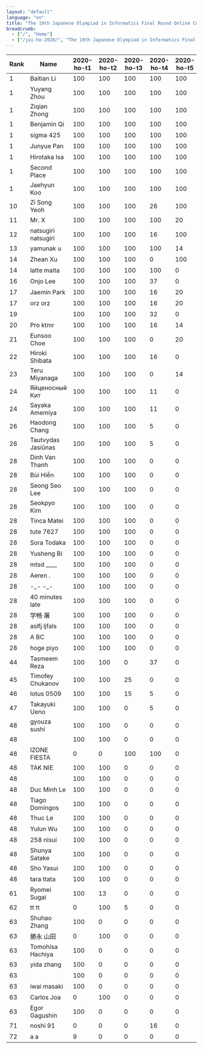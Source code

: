 ```yaml
---
layout: "default"
language: "en"
title: "The 19th Japanese Olympiad in Informatics Final Round Online Contest - Ranking"
breadcrumb:
  - ["/", "Home"]
  - ["/joi-ho-2020/", "The 19th Japanese Olympiad in Informatics Final Round Online Contest"]
---
```

<table class="table table-bordered table-striped">
<thead>
<tr><th>Rank</th><th>Name</th><th>2020-ho-t1</th><th>2020-ho-t2</th><th>2020-ho-t3</th><th>2020-ho-t4</th><th>2020-ho-t5</th><th>Day1</th></tr>
</thead>
<tbody>
<tr><td>1</td><td>Baitian Li</td><td>100</td><td>100</td><td>100</td><td>100</td><td>100</td><th>500</th></tr>
<tr><td>1</td><td>Yuyang Zhou</td><td>100</td><td>100</td><td>100</td><td>100</td><td>100</td><th>500</th></tr>
<tr><td>1</td><td>Ziqian Zhong</td><td>100</td><td>100</td><td>100</td><td>100</td><td>100</td><th>500</th></tr>
<tr><td>1</td><td>Benjamin Qi</td><td>100</td><td>100</td><td>100</td><td>100</td><td>100</td><th>500</th></tr>
<tr><td>1</td><td>sigma 425</td><td>100</td><td>100</td><td>100</td><td>100</td><td>100</td><th>500</th></tr>
<tr><td>1</td><td>Junyue Pan</td><td>100</td><td>100</td><td>100</td><td>100</td><td>100</td><th>500</th></tr>
<tr><td>1</td><td>Hirotaka Isa</td><td>100</td><td>100</td><td>100</td><td>100</td><td>100</td><th>500</th></tr>
<tr><td>1</td><td>Second Place</td><td>100</td><td>100</td><td>100</td><td>100</td><td>100</td><th>500</th></tr>
<tr><td>1</td><td>Jaehyun Koo</td><td>100</td><td>100</td><td>100</td><td>100</td><td>100</td><th>500</th></tr>
<tr><td>10</td><td>Zi Song Yeoh</td><td>100</td><td>100</td><td>100</td><td>26</td><td>100</td><th>426</th></tr>
<tr><td>11</td><td>Mr. X</td><td>100</td><td>100</td><td>100</td><td>100</td><td>20</td><th>420</th></tr>
<tr><td>12</td><td>natsugiri natsugiri</td><td>100</td><td>100</td><td>100</td><td>16</td><td>100</td><th>416</th></tr>
<tr><td>13</td><td>yamunak u</td><td>100</td><td>100</td><td>100</td><td>100</td><td>14</td><th>414</th></tr>
<tr><td>14</td><td>Zhean Xu</td><td>100</td><td>100</td><td>100</td><td>0</td><td>100</td><th>400</th></tr>
<tr><td>14</td><td>latte malta</td><td>100</td><td>100</td><td>100</td><td>100</td><td>0</td><th>400</th></tr>
<tr><td>16</td><td>Onjo Lee</td><td>100</td><td>100</td><td>100</td><td>37</td><td>0</td><th>337</th></tr>
<tr><td>17</td><td>Jaemin Park</td><td>100</td><td>100</td><td>100</td><td>16</td><td>20</td><th>336</th></tr>
<tr><td>17</td><td>orz orz</td><td>100</td><td>100</td><td>100</td><td>16</td><td>20</td><th>336</th></tr>
<tr><td>19</td><td> </td><td>100</td><td>100</td><td>100</td><td>32</td><td>0</td><th>332</th></tr>
<tr><td>20</td><td>Pro ktmr</td><td>100</td><td>100</td><td>100</td><td>16</td><td>14</td><th>330</th></tr>
<tr><td>21</td><td>Eunsoo Choe</td><td>100</td><td>100</td><td>100</td><td>0</td><td>20</td><th>320</th></tr>
<tr><td>22</td><td>Hiroki Shibata</td><td>100</td><td>100</td><td>100</td><td>16</td><td>0</td><th>316</th></tr>
<tr><td>23</td><td>Teru Miyanaga</td><td>100</td><td>100</td><td>100</td><td>0</td><td>14</td><th>314</th></tr>
<tr><td>24</td><td>Яйценосный Кит</td><td>100</td><td>100</td><td>100</td><td>11</td><td>0</td><th>311</th></tr>
<tr><td>24</td><td>Sayaka Amemiya</td><td>100</td><td>100</td><td>100</td><td>11</td><td>0</td><th>311</th></tr>
<tr><td>26</td><td>Haodong Chang</td><td>100</td><td>100</td><td>100</td><td>5</td><td>0</td><th>305</th></tr>
<tr><td>26</td><td>Tautvydas Jasiūnas</td><td>100</td><td>100</td><td>100</td><td>5</td><td>0</td><th>305</th></tr>
<tr><td>28</td><td>Dinh Van Thanh</td><td>100</td><td>100</td><td>100</td><td>0</td><td>0</td><th>300</th></tr>
<tr><td>28</td><td>Bùi Hiền</td><td>100</td><td>100</td><td>100</td><td>0</td><td>0</td><th>300</th></tr>
<tr><td>28</td><td>Seong Seo Lee</td><td>100</td><td>100</td><td>100</td><td>0</td><td>0</td><th>300</th></tr>
<tr><td>28</td><td>Seokpyo Kim</td><td>100</td><td>100</td><td>100</td><td>0</td><td>0</td><th>300</th></tr>
<tr><td>28</td><td>Tinca Matei</td><td>100</td><td>100</td><td>100</td><td>0</td><td>0</td><th>300</th></tr>
<tr><td>28</td><td>tute 7627</td><td>100</td><td>100</td><td>100</td><td>0</td><td>0</td><th>300</th></tr>
<tr><td>28</td><td>Sora Todaka</td><td>100</td><td>100</td><td>100</td><td>0</td><td>0</td><th>300</th></tr>
<tr><td>28</td><td>Yusheng Bi</td><td>100</td><td>100</td><td>100</td><td>0</td><td>0</td><th>300</th></tr>
<tr><td>28</td><td>mtsd ____</td><td>100</td><td>100</td><td>100</td><td>0</td><td>0</td><th>300</th></tr>
<tr><td>28</td><td>Aeren .</td><td>100</td><td>100</td><td>100</td><td>0</td><td>0</td><th>300</th></tr>
<tr><td>28</td><td>-_- -_-</td><td>100</td><td>100</td><td>100</td><td>0</td><td>0</td><th>300</th></tr>
<tr><td>28</td><td>40 minutes late</td><td>100</td><td>100</td><td>100</td><td>0</td><td>0</td><th>300</th></tr>
<tr><td>28</td><td>学畅 屠</td><td>100</td><td>100</td><td>100</td><td>0</td><td>0</td><th>300</th></tr>
<tr><td>28</td><td>aslfj ljfals</td><td>100</td><td>100</td><td>100</td><td>0</td><td>0</td><th>300</th></tr>
<tr><td>28</td><td>A BC</td><td>100</td><td>100</td><td>100</td><td>0</td><td>0</td><th>300</th></tr>
<tr><td>28</td><td>hoge piyo</td><td>100</td><td>100</td><td>100</td><td>0</td><td>0</td><th>300</th></tr>
<tr><td>44</td><td>Tasmeem Reza</td><td>100</td><td>100</td><td>0</td><td>37</td><td>0</td><th>237</th></tr>
<tr><td>45</td><td>Timofey Chukanov</td><td>100</td><td>100</td><td>25</td><td>0</td><td>0</td><th>225</th></tr>
<tr><td>46</td><td>lotus 0509</td><td>100</td><td>100</td><td>15</td><td>5</td><td>0</td><th>220</th></tr>
<tr><td>47</td><td>Takayuki Ueno</td><td>100</td><td>100</td><td>0</td><td>5</td><td>0</td><th>205</th></tr>
<tr><td>48</td><td>gyouza sushi</td><td>100</td><td>100</td><td>0</td><td>0</td><td>0</td><th>200</th></tr>
<tr><td>48</td><td> </td><td>100</td><td>100</td><td>0</td><td>0</td><td>0</td><th>200</th></tr>
<tr><td>48</td><td>IZONE FIESTA</td><td>0</td><td>0</td><td>100</td><td>100</td><td>0</td><th>200</th></tr>
<tr><td>48</td><td>TAK NIE</td><td>100</td><td>100</td><td>0</td><td>0</td><td>0</td><th>200</th></tr>
<tr><td>48</td><td> </td><td>100</td><td>100</td><td>0</td><td>0</td><td>0</td><th>200</th></tr>
<tr><td>48</td><td>Duc Minh Le</td><td>100</td><td>100</td><td>0</td><td>0</td><td>0</td><th>200</th></tr>
<tr><td>48</td><td>Tiago Domingos</td><td>100</td><td>100</td><td>0</td><td>0</td><td>0</td><th>200</th></tr>
<tr><td>48</td><td>Thuc Le</td><td>100</td><td>100</td><td>0</td><td>0</td><td>0</td><th>200</th></tr>
<tr><td>48</td><td>Yulun Wu</td><td>100</td><td>100</td><td>0</td><td>0</td><td>0</td><th>200</th></tr>
<tr><td>48</td><td>258 nisui</td><td>100</td><td>100</td><td>0</td><td>0</td><td>0</td><th>200</th></tr>
<tr><td>48</td><td>Shunya Satake</td><td>100</td><td>100</td><td>0</td><td>0</td><td>0</td><th>200</th></tr>
<tr><td>48</td><td>Sho Yasui</td><td>100</td><td>100</td><td>0</td><td>0</td><td>0</td><th>200</th></tr>
<tr><td>48</td><td>tara ttata</td><td>100</td><td>100</td><td>0</td><td>0</td><td>0</td><th>200</th></tr>
<tr><td>61</td><td>Ryomei Sugai</td><td>100</td><td>13</td><td>0</td><td>0</td><td>0</td><th>113</th></tr>
<tr><td>62</td><td>tt tt</td><td>0</td><td>100</td><td>5</td><td>0</td><td>0</td><th>105</th></tr>
<tr><td>63</td><td>Shuhao Zhang</td><td>100</td><td>0</td><td>0</td><td>0</td><td>0</td><th>100</th></tr>
<tr><td>63</td><td>勝永 山田</td><td>0</td><td>100</td><td>0</td><td>0</td><td>0</td><th>100</th></tr>
<tr><td>63</td><td>Tomohisa Hachiya</td><td>100</td><td>0</td><td>0</td><td>0</td><td>0</td><th>100</th></tr>
<tr><td>63</td><td>yida zhang</td><td>100</td><td>0</td><td>0</td><td>0</td><td>0</td><th>100</th></tr>
<tr><td>63</td><td> </td><td>100</td><td>0</td><td>0</td><td>0</td><td>0</td><th>100</th></tr>
<tr><td>63</td><td>iwai masaki</td><td>100</td><td>0</td><td>0</td><td>0</td><td>0</td><th>100</th></tr>
<tr><td>63</td><td>Carlos Joa</td><td>0</td><td>100</td><td>0</td><td>0</td><td>0</td><th>100</th></tr>
<tr><td>63</td><td>Egor Gagushin</td><td>100</td><td>0</td><td>0</td><td>0</td><td>0</td><th>100</th></tr>
<tr><td>71</td><td>noshi 91</td><td>0</td><td>0</td><td>0</td><td>16</td><td>0</td><th>16</th></tr>
<tr><td>72</td><td>a a</td><td>9</td><td>0</td><td>0</td><td>0</td><td>0</td><th>9</th></tr>
</tbody>
</table>
